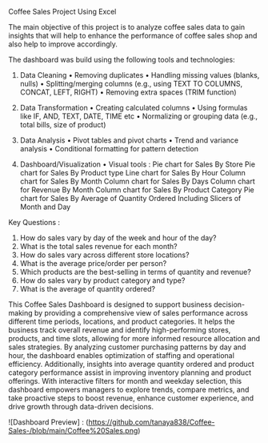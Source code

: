 Coffee Sales Project Using Excel 

The main objective of this project is to analyze coffee sales data to gain insights that will help to enhance the performance of coffee sales shop and also help to improve accordingly.

The dashboard was build using the following tools and technologies:
1. Data Cleaning
• Removing duplicates
• Handling missing values (blanks, nulls)
• Splitting/merging columns (e.g., using TEXT TO COLUMNS, CONCAT, LEFT, RIGHT)
• Removing extra spaces (TRIM function)

2. Data Transformation
• Creating calculated columns
• Using formulas like IF, AND, TEXT, DATE, TIME etc
• Normalizing or grouping data (e.g., total bills, size of product)

3. Data Analysis
• Pivot tables and pivot charts
• Trend and variance analysis
• Conditional formatting for pattern detection

4. Dashboard/Visualization
• Visual tools :
  Pie chart for Sales By Store
  Pie chart for Sales By Product type
  Line chart for Sales By Hour
  Column chart for Sales By Month
  Column chart for Sales By Days
  Column chart for Revenue By Month
  Column chart for Sales By Product Category
  Pie chart for Sales By Average of Quantity Ordered
  Including Slicers of Month and Day

Key Questions :

1.	How do sales vary by day of the week and hour of the day?
2.	What is the total sales revenue for each month?
3.	How do sales vary across different store locations?
4.	What is the average price/order per person?
5.	Which products are the best-selling in terms of quantity and revenue?
6.	How do sales vary by product category and type?
7.	What is the average of quantity ordered?


This Coffee Sales Dashboard is designed to support business decision-making by providing a comprehensive view of sales performance across different time periods, locations, and product categories. It helps the business track overall revenue and identify high-performing stores, products, and time slots, allowing for more informed resource allocation and sales strategies. By analyzing customer purchasing patterns by day and hour, the dashboard enables optimization of staffing and operational efficiency. Additionally, insights into average quantity ordered and product category performance assist in improving inventory planning and product offerings. With interactive filters for month and weekday selection, this dashboard empowers managers to explore trends, compare metrics, and take proactive steps to boost revenue, enhance customer experience, and drive growth through data-driven decisions.

![Dashboard Preview] : (https://github.com/tanaya838/Coffee-Sales-/blob/main/Coffee%20Sales.png)









